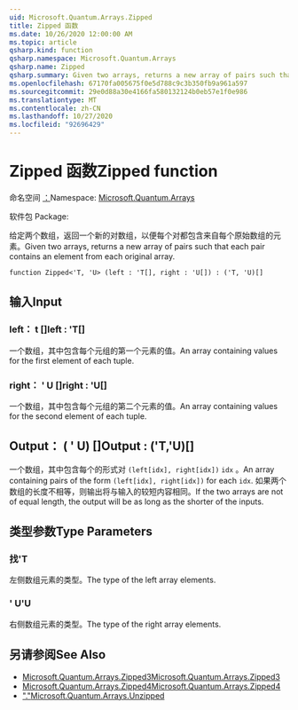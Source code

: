 ```yaml
---
uid: Microsoft.Quantum.Arrays.Zipped
title: Zipped 函数
ms.date: 10/26/2020 12:00:00 AM
ms.topic: article
qsharp.kind: function
qsharp.namespace: Microsoft.Quantum.Arrays
qsharp.name: Zipped
qsharp.summary: Given two arrays, returns a new array of pairs such that each pair contains an element from each original array.
ms.openlocfilehash: 67170fa005675f0e5d788c9c3b350fb9a961a597
ms.sourcegitcommit: 29e0d88a30e4166fa580132124b0eb57e1f0e986
ms.translationtype: MT
ms.contentlocale: zh-CN
ms.lasthandoff: 10/27/2020
ms.locfileid: "92696429"
---
```

# <a name="zipped-function"></a><span data-ttu-id="b9e51-102">Zipped 函数</span><span class="sxs-lookup"><span data-stu-id="b9e51-102">Zipped function</span></span>

<span data-ttu-id="b9e51-103">命名空间 [：](xref:Microsoft.Quantum.Arrays)</span><span class="sxs-lookup"><span data-stu-id="b9e51-103">Namespace: [Microsoft.Quantum.Arrays](xref:Microsoft.Quantum.Arrays)</span></span>

<span data-ttu-id="b9e51-104">软件包 [](https://nuget.org/packages/)</span><span class="sxs-lookup"><span data-stu-id="b9e51-104">Package: [](https://nuget.org/packages/)</span></span>


<span data-ttu-id="b9e51-105">给定两个数组，返回一个新的对数组，以便每个对都包含来自每个原始数组的元素。</span><span class="sxs-lookup"><span data-stu-id="b9e51-105">Given two arrays, returns a new array of pairs such that each pair contains an element from each original array.</span></span>

```qsharp
function Zipped<'T, 'U> (left : 'T[], right : 'U[]) : ('T, 'U)[]
```


## <a name="input"></a><span data-ttu-id="b9e51-106">输入</span><span class="sxs-lookup"><span data-stu-id="b9e51-106">Input</span></span>

### <a name="left--t"></a><span data-ttu-id="b9e51-107">left： t []</span><span class="sxs-lookup"><span data-stu-id="b9e51-107">left : 'T[]</span></span>

<span data-ttu-id="b9e51-108">一个数组，其中包含每个元组的第一个元素的值。</span><span class="sxs-lookup"><span data-stu-id="b9e51-108">An array containing values for the first element of each tuple.</span></span>


### <a name="right--u"></a><span data-ttu-id="b9e51-109">right： ' U []</span><span class="sxs-lookup"><span data-stu-id="b9e51-109">right : 'U[]</span></span>

<span data-ttu-id="b9e51-110">一个数组，其中包含每个元组的第二个元素的值。</span><span class="sxs-lookup"><span data-stu-id="b9e51-110">An array containing values for the second element of each tuple.</span></span>



## <a name="output--tu"></a><span data-ttu-id="b9e51-111">Output： ( ' U) []</span><span class="sxs-lookup"><span data-stu-id="b9e51-111">Output : ('T,'U)[]</span></span>

<span data-ttu-id="b9e51-112">一个数组，其中包含每个的形式对 `(left[idx], right[idx])` `idx` 。</span><span class="sxs-lookup"><span data-stu-id="b9e51-112">An array containing pairs of the form `(left[idx], right[idx])` for each `idx`.</span></span> <span data-ttu-id="b9e51-113">如果两个数组的长度不相等，则输出将与输入的较短内容相同。</span><span class="sxs-lookup"><span data-stu-id="b9e51-113">If the two arrays are not of equal length, the output will be as long as the shorter of the inputs.</span></span>

## <a name="type-parameters"></a><span data-ttu-id="b9e51-114">类型参数</span><span class="sxs-lookup"><span data-stu-id="b9e51-114">Type Parameters</span></span>

### <a name="t"></a><span data-ttu-id="b9e51-115">找</span><span class="sxs-lookup"><span data-stu-id="b9e51-115">'T</span></span>

<span data-ttu-id="b9e51-116">左侧数组元素的类型。</span><span class="sxs-lookup"><span data-stu-id="b9e51-116">The type of the left array elements.</span></span>
### <a name="u"></a><span data-ttu-id="b9e51-117">' U</span><span class="sxs-lookup"><span data-stu-id="b9e51-117">'U</span></span>

<span data-ttu-id="b9e51-118">右侧数组元素的类型。</span><span class="sxs-lookup"><span data-stu-id="b9e51-118">The type of the right array elements.</span></span>

## <a name="see-also"></a><span data-ttu-id="b9e51-119">另请参阅</span><span class="sxs-lookup"><span data-stu-id="b9e51-119">See Also</span></span>

- [<span data-ttu-id="b9e51-120">Microsoft.Quantum.Arrays.Zipped3</span><span class="sxs-lookup"><span data-stu-id="b9e51-120">Microsoft.Quantum.Arrays.Zipped3</span></span>](xref:Microsoft.Quantum.Arrays.Zipped3)
- [<span data-ttu-id="b9e51-121">Microsoft.Quantum.Arrays.Zipped4</span><span class="sxs-lookup"><span data-stu-id="b9e51-121">Microsoft.Quantum.Arrays.Zipped4</span></span>](xref:Microsoft.Quantum.Arrays.Zipped4)
- [<span data-ttu-id="b9e51-122">"."</span><span class="sxs-lookup"><span data-stu-id="b9e51-122">Microsoft.Quantum.Arrays.Unzipped</span></span>](xref:Microsoft.Quantum.Arrays.Unzipped)